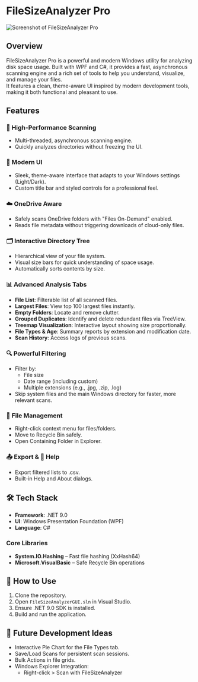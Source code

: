 # FileSizeAnalyzer Pro

![Screenshot of FileSizeAnalyzer Pro](assets/images/screenshot.png)

## Overview
FileSizeAnalyzer Pro is a powerful and modern Windows utility for analyzing disk space usage. Built with WPF and C#, it provides a fast, asynchronous scanning engine and a rich set of tools to help you understand, visualize, and manage your files.  
It features a clean, theme-aware UI inspired by modern development tools, making it both functional and pleasant to use.

## Features

### 🚀 High-Performance Scanning
- Multi-threaded, asynchronous scanning engine.
- Quickly analyzes directories without freezing the UI.

### 🎨 Modern UI
- Sleek, theme-aware interface that adapts to your Windows settings (Light/Dark).
- Custom title bar and styled controls for a professional feel.

### ☁️ OneDrive Aware
- Safely scans OneDrive folders with "Files On-Demand" enabled.
- Reads file metadata without triggering downloads of cloud-only files.

### 🗂 Interactive Directory Tree
- Hierarchical view of your file system.
- Visual size bars for quick understanding of space usage.
- Automatically sorts contents by size.

### 📊 Advanced Analysis Tabs
- **File List**: Filterable list of all scanned files.
- **Largest Files**: View top 100 largest files instantly.
- **Empty Folders**: Locate and remove clutter.
- **Grouped Duplicates**: Identify and delete redundant files via TreeView.
- **Treemap Visualization**: Interactive layout showing size proportionally.
- **File Types & Age**: Summary reports by extension and modification date.
- **Scan History**: Access logs of previous scans.

### 🔍 Powerful Filtering
- Filter by:
  - File size
  - Date range (including custom)
  - Multiple extensions (e.g., .jpg, .zip, .log)
- Skip system files and the main Windows directory for faster, more relevant scans.

### 🧰 File Management
- Right-click context menu for files/folders.
- Move to Recycle Bin safely.
- Open Containing Folder in Explorer.

### 📤 Export & 📘 Help
- Export filtered lists to .csv.
- Built-in Help and About dialogs.

## 🛠 Tech Stack
- **Framework**: .NET 9.0
- **UI**: Windows Presentation Foundation (WPF)
- **Language**: C#

### Core Libraries
- **System.IO.Hashing** – Fast file hashing (XxHash64)
- **Microsoft.VisualBasic** – Safe Recycle Bin operations

## 🚀 How to Use
1. Clone the repository.
2. Open `FileSizeAnalyzerGUI.sln` in Visual Studio.
3. Ensure .NET 9.0 SDK is installed.
4. Build and run the application.

## 🔮 Future Development Ideas
- Interactive Pie Chart for the File Types tab.
- Save/Load Scans for persistent scan sessions.
- Bulk Actions in file grids.
- Windows Explorer Integration:
  - Right-click > Scan with FileSizeAnalyzer
